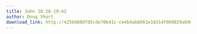 ```yaml
---
title: John 18:28-19:42
author: Doug Short
download_link: http://425b080d7d5cde70b41c-ce4b4ab6661e18314f060829ab9d3455.r81.cf2.rackcdn.com/2013-09-08-john_18_28_19_42.mp3
---
```

